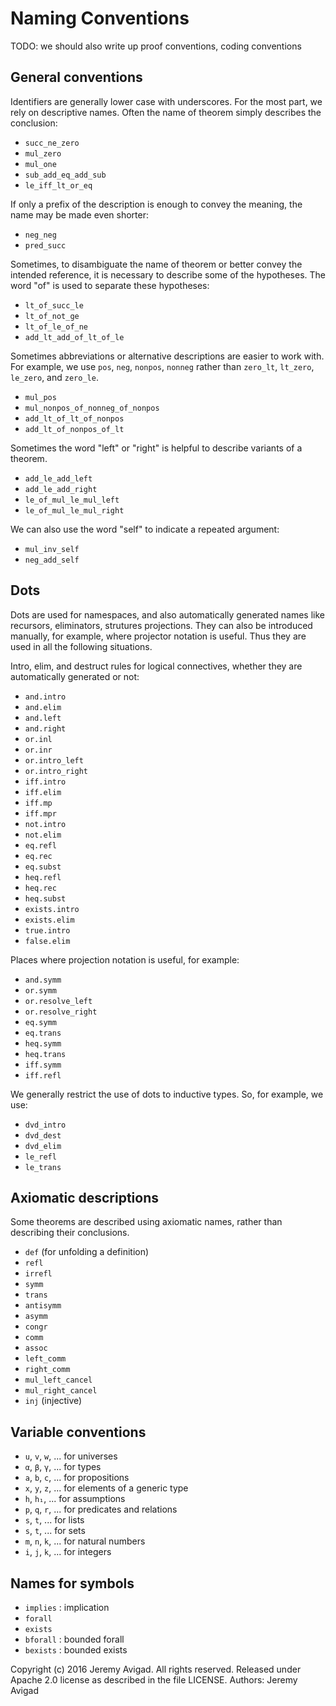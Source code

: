 Naming Conventions
==================

TODO: we should also write up proof conventions, coding conventions

General conventions
-------------------

Identifiers are generally lower case with underscores. For the most
part, we rely on descriptive names. Often the name of theorem simply
describes the conclusion:

- `succ_ne_zero`
- `mul_zero`
- `mul_one`
- `sub_add_eq_add_sub`
- `le_iff_lt_or_eq`

If only a prefix of the description is enough to convey the meaning,
the name may be made even shorter:

- `neg_neg`
- `pred_succ`

Sometimes, to disambiguate the name of theorem or better convey the
intended reference, it is necessary to describe some of the
hypotheses. The word "of" is used to separate these hypotheses:

- `lt_of_succ_le`
- `lt_of_not_ge`
- `lt_of_le_of_ne`
- `add_lt_add_of_lt_of_le`

Sometimes abbreviations or alternative descriptions are easier to work
with. For example, we use `pos`, `neg`, `nonpos`, `nonneg` rather than
`zero_lt`, `lt_zero`, `le_zero`, and `zero_le`.

- `mul_pos`
- `mul_nonpos_of_nonneg_of_nonpos`
- `add_lt_of_lt_of_nonpos`
- `add_lt_of_nonpos_of_lt`

Sometimes the word "left" or "right" is helpful to describe variants
of a theorem.

- `add_le_add_left`
- `add_le_add_right`
- `le_of_mul_le_mul_left`
- `le_of_mul_le_mul_right`

We can also use the word "self" to indicate a repeated argument:

- `mul_inv_self`
- `neg_add_self`


Dots
----

Dots are used for namespaces, and also automatically generated names
like recursors, eliminators, strutures projections. They can also be
introduced manually, for example, where projector notation is
useful. Thus they are used in all the following situations.

Intro, elim, and destruct rules for logical connectives, whether they
are automatically generated or not:

- `and.intro`
- `and.elim`
- `and.left`
- `and.right`
- `or.inl`
- `or.inr`
- `or.intro_left`
- `or.intro_right`
- `iff.intro`
- `iff.elim`
- `iff.mp`
- `iff.mpr`
- `not.intro`
- `not.elim`
- `eq.refl`
- `eq.rec`
- `eq.subst`
- `heq.refl`
- `heq.rec`
- `heq.subst`
- `exists.intro`
- `exists.elim`
- `true.intro`
- `false.elim`

Places where projection notation is useful, for example:

- `and.symm`
- `or.symm`
- `or.resolve_left`
- `or.resolve_right`
- `eq.symm`
- `eq.trans`
- `heq.symm`
- `heq.trans`
- `iff.symm`
- `iff.refl`

We generally restrict the use of dots to inductive types. So, for example, we use:

- `dvd_intro`
- `dvd_dest`
- `dvd_elim`
- `le_refl`
- `le_trans`

Axiomatic descriptions
----------------------

Some theorems are described using axiomatic names, rather than
describing their conclusions.

- `def`  (for unfolding a definition)
- `refl`
- `irrefl`
- `symm`
- `trans`
- `antisymm`
- `asymm`
- `congr`
- `comm`
- `assoc`
- `left_comm`
- `right_comm`
- `mul_left_cancel`
- `mul_right_cancel`
- `inj`  (injective)


Variable conventions
--------------------

- `u`, `v`, `w`, ... for universes
- `α`, `β`, `γ`, ... for types
- `a`, `b`, `c`, ... for propositions
- `x`, `y`, `z`, ... for elements of a generic type
- `h`, `h₁`, ...     for assumptions
- `p`, `q`, `r`, ... for predicates and relations
- `s`, `t`, ...      for lists
- `s`, `t`, ...      for sets
- `m`, `n`, `k`, ... for natural numbers
- `i`, `j`, `k`, ... for integers


Names for symbols
-----------------

- `implies` : implication
- `forall`
- `exists`
- `bforall` : bounded forall
- `bexists` : bounded exists




Copyright (c) 2016 Jeremy Avigad. All rights reserved.
Released under Apache 2.0 license as described in the file LICENSE.
Authors: Jeremy Avigad
